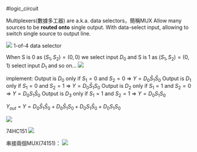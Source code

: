 #logic_circuit

Multiplexers(數據多工器) are a.k.a. data selectors，簡稱MUX
Allow many sources to be **routed onto** single output.
With data-select input, allowing to switch single source to output line.

![](https://i.imgur.com/2lklbai.png)
1-of-4 data selector

When S is 0 as $(S_1, S_2) = (0,0)$ we select input $D_0$
and S is 1 as $(S_1, S_2) = (0,1)$ select input $D_1$
and so on...
![](https://i.imgur.com/QdPsaHR.png)  

implement:
Output is $D_0$ only if $S_1=0$ and $S_2=0$ => $Y = D_0\bar S_1 \bar S_0$
Output is $D_1$ only if $S_1=0$ and $S_2=1$ => $Y = D_0\bar S_1 S_0$
Output is $D_2$ only if $S_1=1$ and $S_2=0$ => $Y = D_0 S_1 \bar S_0$
Output is $D_3$ only if $S_1=1$ and $S_2=1$ => $Y = D_0 S_1 S_0$

$Y_{out}$ = $Y = D_0\bar S_1 \bar S_0 + D_0\bar S_1 S_0 + D_0 S_1 \bar S_0 + D_0 S_1 S_0$

![](https://i.imgur.com/bOXHiiB.png)

74HC151
![](https://i.imgur.com/XP55DFF.png)

串接兩個MUX(74151)：
![](https://i.imgur.com/k2evFzh.png)
